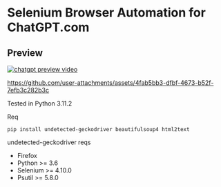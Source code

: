 # Selenium Browser Automation for ChatGPT.com
## Preview

[![chatgpt preview video](https://i9.ytimg.com/vi_webp/01hDP4jskH8/mqdefault.webp?sqp=COjHmb0G&rs=AOn4CLAZp2k5PIcGK7HgXZ_sfC40iNQYOA)](https://www.youtube.com/watch?v=01hDP4jskH8)

https://github.com/user-attachments/assets/4fab5bb3-dfbf-4673-b52f-7efb3c282b3c

Tested in Python 3.11.2

Req

```shell
pip install undetected-geckodriver beautifulsoup4 html2text
```

undetected-geckodriver reqs
    
- Firefox
- Python >= 3.6
- Selenium >= 4.10.0
- Psutil >= 5.8.0


